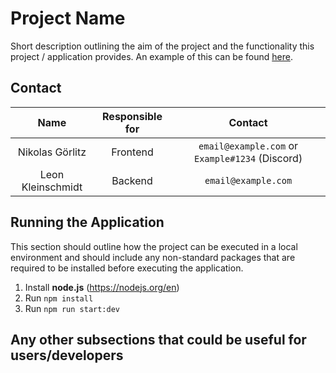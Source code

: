 # Project Name

Short description outlining the aim of the project and the functionality this project / application provides. 
An example of this can be found [here](https://github.com/vatger/teamspeak-station-bot).

## Contact

|        Name         | Responsible for |                      Contact                      |
|:-------------------:|:---------------:|:-------------------------------------------------:|
|   Nikolas Görlitz   |    Frontend     |  `email@example.com` or `Example#1234` (Discord)  |
|  Leon Kleinschmidt  |     Backend     |                `email@example.com`                |


## Running the Application

This section should outline how the project can be executed in a local environment and should
include any non-standard packages that are required to be installed before executing the
application.

1. Install **node.js** (https://nodejs.org/en)
2. Run `npm install`
3. Run `npm run start:dev`

## Any other subsections that could be useful for users/developers